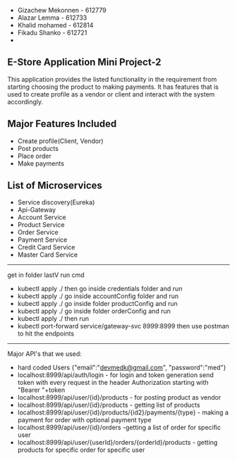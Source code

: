 - Gizachew Mekonnen - 612779
- Alazar Lemma - 612733
- Khalid mohamed - 612814
- Fikadu Shanko - 612721
- 
E-Store Application Mini Project-2
--
This application provides the listed functionality in the requirement from starting choosing the product to making payments. It has features that is used to 
create profile as a vendor or client and interact with the system accordingly.

Major Features Included
-
- Create profile(Client, Vendor) 
- Post products
- Place order
- Make payments

List of Microservices 
-
- Service discovery(Eureka)
- Api-Gateway
- Account Service
- Product Service
- Order Service
- Payment Service
- Credit Card Service
- Master Card Service
- ---------------------------------------------
get in folder lastV
run cmd
- kubectl apply ./
then go inside credentials folder and run
- kubectl apply ./
go inside accountConfig folder and run
- kubectl apply ./
go inside folder productConfig and run
- kubectl apply ./
  go inside folder orderConfig and run
- kubectl apply ./
then run 
- kubectl port-forward service/gateway-svc 8999:8999
then use postman to hit the endpoints 
----------------------------------------------------------
Major API's that we used:
- hard coded Users {"email":"devmedk@gmail.com", "password":"med"}
- localhost:8999/api/auth/login - for login and token generation
send token with every request in the header Authorization starting with "Bearer "+token
- localhost:8999/api/user/{id}/products - for posting product as vendor
- localhost:8999/api/user/{id}/products - getting list of products
- localhost:8999/api/user/{id}/products/{id2}/payments/{type} - making a payment for order with optional payment type 
- localhost:8999/api/user/{id}/orders -getting a list of order for specific user
- localhost:8999/api/user/{userId}/orders/{orderId}/products - getting products for specific order for specific user


